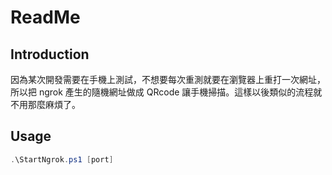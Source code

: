 # ReadMe

## Introduction

因為某次開發需要在手機上測試，不想要每次重測就要在瀏覽器上重打一次網址，所以把 ngrok 產生的隨機網址做成 QRcode 讓手機掃描。這樣以後類似的流程就不用那麼麻煩了。

## Usage

```powershell
.\StartNgrok.ps1 [port]
```